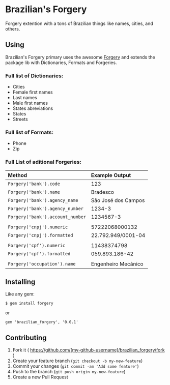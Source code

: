 # Brazilian's Forgery

Forgery extention with a tons of Brazilian things like names, cities, and others.


## Using

Brazilian's Forgery primary uses the awesome [Forgery](https://github.com/sevenwire/forgery) and extends the package lib with Dictionaries, Formats and Forgeries.


### Full list of Dictionaries:

* Cities
* Female first names
* Last names
* Male first names
* States abreviations
* States
* Streets


### Full list of Formats:

* Phone
* Zip


### Full List of aditional Forgeries:

Method                                          | Example Output
:------------------------------                 |:----------------
`Forgery('bank').code`                          | 123
`Forgery('bank').name`                          | Bradesco
`Forgery('bank').agency_name`                   | São José dos Campos
`Forgery('bank').agency_number`                 | 1234-3
`Forgery('bank').account_number`                | 1234567-3
                                                |
`Forgery('cnpj').numeric`                       | 57222068000132
`Forgery('cnpj').formatted`                     | 22.792.949/0001-04
                                                |
`Forgery('cpf').numeric`                        | 11438374798
`Forgery('cpf').formatted`                      | 059.893.186-42
                                                |
`Forgery('occupation').name`                    | Engenheiro Mecânico


## Installing

Like any gem:

```
$ gem install forgery
```

or

```
gem 'brazilian_forgery', '0.0.1'
```


## Contributing

1. Fork it ( https://github.com/[my-github-username]/brazilian_forgery/fork )
2. Create your feature branch (`git checkout -b my-new-feature`)
3. Commit your changes (`git commit -am 'Add some feature'`)
4. Push to the branch (`git push origin my-new-feature`)
5. Create a new Pull Request

